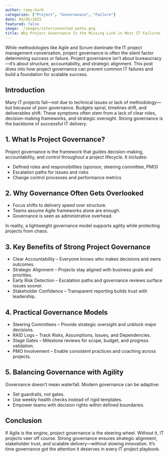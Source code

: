 ```yaml
---
author: ramy-harb
categories: ["Project", "Governanace", "Failure"]
date: 04/05/2025
featured: false
image: ./images/interconnected paths.png
title: Why Project Governance Is the Missing Link in Most IT Failures
---
```


While methodologies like Agile and Scrum dominate the IT project management conversation, project governance is often the silent factor determining success or failure. Project governance isn’t about bureaucracy—it’s about structure, accountability, and strategic alignment. This post dives into how project governance can prevent common IT failures and build a foundation for scalable success.

## Introduction

Many IT projects fail—not due to technical issues or lack of methodology—but because of poor governance. Budgets spiral, timelines drift, and deliverables shift. These symptoms often stem from a lack of clear roles, decision-making frameworks, and strategic oversight. Strong governance is the backbone of successful IT delivery.

## 1. What Is Project Governance?

Project governance is the framework that guides decision-making, accountability, and control throughout a project lifecycle. It includes:

-   Defined roles and responsibilities (sponsor, steering committee, PMO)
-   Escalation paths for issues and risks
-   Change control processes and performance metrics

## 2. Why Governance Often Gets Overlooked

-   Focus shifts to delivery speed over structure.
-   Teams assume Agile frameworks alone are enough.
-   Governance is seen as administrative overhead.

In reality, a lightweight governance model supports agility while protecting projects from chaos.

## 3. Key Benefits of Strong Project Governance

-   Clear Accountability – Everyone knows who makes decisions and owns outcomes.
-   Strategic Alignment – Projects stay aligned with business goals and priorities.
-   Early Risk Detection – Escalation paths and governance reviews surface issues sooner.
-   Stakeholder Confidence – Transparent reporting builds trust with leadership.

## 4. Practical Governance Models

-   Steering Committees – Provide strategic oversight and unblock major decisions.
-   RAID Logs – Track Risks, Assumptions, Issues, and Dependencies.
-   Stage Gates – Milestone reviews for scope, budget, and progress validation.
-   PMO Involvement – Enable consistent practices and coaching across projects.

## 5. Balancing Governance with Agility

Governance doesn’t mean waterfall. Modern governance can be adaptive:

-   Set guardrails, not gates.
-   Use weekly health checks instead of rigid templates.
-   Empower teams with decision rights within defined boundaries.

## Conclusion

If Agile is the engine, project governance is the steering wheel. Without it, IT projects veer off course. Strong governance ensures strategic alignment, stakeholder trust, and scalable delivery—without slowing innovation. It’s time governance got the attention it deserves in every IT project playbook.
